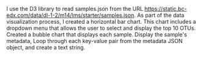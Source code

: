 I use the D3 library to read  samples.json from the URL https://static.bc-edx.com/data/dl-1-2/m14/lms/starter/samples.json.
As part of the data visualization process, I created a horizontal bar chart. This chart includes a dropdown menu that allows the user to select and display the top 10 OTUs. 
Created a bubble chart that displays each sample.
Display the sample's metadata, Loop through each key-value pair from the metadata JSON object, and create a text string.
